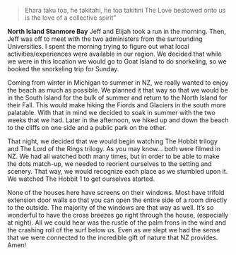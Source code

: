 > Ehara taku toa, he takitahi, he toa takitini The Love bestowed onto us is the love of a collective spirit”

**North Island Stanmore Bay**
Jeff and Elijah took a run in the morning. Then, Jeff was off to meet with the two
administers from the surrounding Universities. I spent the morning trying to figure out
what local activities/experiences were available in our region. We decided that
while we were in this location we would go to Goat Island to do snorkeling, so we
booked the snorkeling trip for Sunday.

Coming from winter in Michigan to summer in NZ, we really wanted to enjoy the
beach as much as possible. We planned it that way so that we would be in the South
Island for the bulk of summer and return to the North Island for their Fall. This would
make hiking the Fiords and Glaciers in the south more palatable. With that in mind
we decided to soak in summer with the two weeks that we had.
Later in the afternoon, we hiked up and down the beach to the cliffs on one side
and a public park on the other.

That night, we decided that we would begin watching The Hobbit trilogy and The
Lord of the Rings trilogy. As you may know… both were filmed in NZ. We had all
watched both many times, but in order to be able to make the dots match-up, we
needed to reorient ourselves to the setting and scenery. That way, we would
recognize each place as we stumbled upon it. We watched The Hobbit 1 to get
ourselves started.

None of the houses here have screens on their windows. Most have trifold extension
door walls so that you can open the entire side of a room directly to the outside. The
majority of the windows are that way as well. It’s so wonderful to have the cross
breezes go right through the house, (especially at night). All we could hear was the
rustle of the palm frons in the wind and the crashing roll of the surf below us. Even as
we slept we had the sense that we were connected to the incredible gift of nature
that NZ provides. Amen!